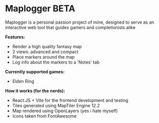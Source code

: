 # Maplogger BETA

Maplogger is a personal passion project of mine, designed to serve as an interactive web tool that guides gamers and completionists alike

**Features:**
- Render a high quality fantasy map
- 2 views: advanced and compact
- Place markers around the map
- Log info about the markers to a 'Notes' tab

**Currently supported games:**
- Elden Ring

**How it works (for the nerds):**
- React.JS + Vite for the frontend development and testing
- Tiles generated using MapTiler Engine 12.2
- Map rendered using OpenLayers (yes i hate myself)
- Icons taken from FontAwesome

